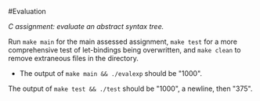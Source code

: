 #Evaluation

*C assignment: evaluate an abstract syntax tree.*

Run `make main` for the main assessed assignment, `make test` for a more comprehensive test of let-bindings being overwritten, and `make clean` to remove extraneous files in the directory.

* The output of `make main && ./evalexp` should be "1000".

The output of `make test && ./test` should be "1000", a newline, then "375".